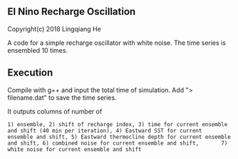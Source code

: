 El Nino Recharge Oscillation
-------------------------------------------------------
Copyright(c) 2018 Lingqiang He

A code for a simple recharge oscillator with white noise. The time series is ensembled 10 times. 

Execution
-------------------------------------------------------
Compile with g++ and input the total time of simulation. Add "> filename.dat" to save the time series. 

It outputs columns of number of 
    
    1) ensemble, 2) shift of recharge index, 3) time for current ensemble and shift (40 min per iteration), 4) Eastward SST for current       ensemble and shift, 5) Eastward thermocline depth for current ensemble and shift, 6) combined noise for current ensemble and shift,       7) white noise for current ensemble and shift
